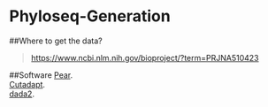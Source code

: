# Phyloseq-Generation

##Where to get the data?
> https://www.ncbi.nlm.nih.gov/bioproject/?term=PRJNA510423

##Software 
[Pear](https://cme.h-its.org/exelixis/web/software/pear/).  
[Cutadapt](https://cutadapt.readthedocs.io/en/stable/).  
[dada2](https://benjjneb.github.io/dada2/tutorial.html).  
